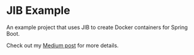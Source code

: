 # JIB Example
An example project that uses JIB to create Docker containers for Spring Boot.

Check out my [Medium post](https://medium.com/@snewman/project-jib-quickstart-using-spring-boot-c7201166e36d) for more details.
